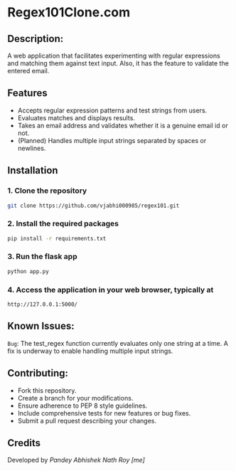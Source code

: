 # Regex101Clone.com

## Description: 
A web application that facilitates experimenting with regular expressions and matching them against text input. Also, it has the feature to validate the entered email.

## Features
- Accepts regular expression patterns and test strings from users.
- Evaluates matches and displays results.
- Takes an email address and validates whether it is a genuine email id or not.
- (Planned) Handles multiple input strings separated by spaces or newlines.

## Installation
### 1. Clone the repository
```bash
git clone https://github.com/vjabhi000985/regex101.git
```
### 2. Install the required packages
```bash
pip install -r requirements.txt
```
### 3. Run the flask app
```bash
python app.py
```
### 4. Access the application in your web browser, typically at
```http://127.0.0.1:5000/```

## Known Issues:
`Bug`: The test_regex function currently evaluates only one string at a time. A fix is underway to enable handling multiple input strings.

## Contributing:
- Fork this repository.
- Create a branch for your modifications.
- Ensure adherence to PEP 8 style guidelines.
- Include comprehensive tests for new features or bug fixes.
- Submit a pull request describing your changes.

## Credits
Developed by *Pandey Abhishek Nath Roy [me]*
